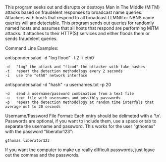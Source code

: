 This program seeks out and disrupts or destroys Man in The Middle (MiTM)
attacks based on fraudelent responses to broadcast name queries. Attackers
with hosts that respond to all broadcast LLMNR or NBNS name queries will are 
detectable. This program sends out queries for randomly named hosts and
assumes that all hosts that respond are performing MiTM attacks. It attaches
to their HTTP(S) services and either floods them or sends fraudelent queries.

Command Line Examples:

antisponder.salad -d "log flood" -t 2 -i eth0

	-d   "log" the attack and "flood" the attacker with fake hashes
	-t   repeat the detection methodology every 2 seconds
	-i   use the "eth0" network interface

antisponder.salad -d "hash" -u usernames.txt -p 20 

	-d   send a username/password combination from a text file
	-u   text file with usernames and possibly passwords
	-p   repeat the detection methodology at random time interfals that average out to 20 seconds
	


Username/Password File Format:
	Each entry should be delimeted with a '\n'.
	Passwords are optional, if you want to include them, use a space or tab
 	to separate the username and password. This works for the user "gthomas"
 	with the password "liberator123":

	gthomas liberator123
	
If you want the computer to make up really difficult passwords, just leave out the commas and the passwords.

